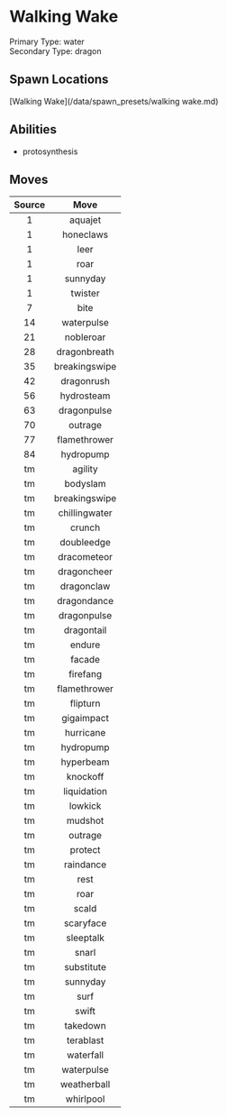 # Walking Wake  
Primary Type: water  
Secondary Type: dragon  
  
## Spawn Locations  
[Walking Wake](/data/spawn_presets/walking wake.md)  
  
## Abilities  
  * protosynthesis
  
  
## Moves  
  
| Source | Move |  
|:---:|:---:|  
| 1 | aquajet |  
| 1 | honeclaws |  
| 1 | leer |  
| 1 | roar |  
| 1 | sunnyday |  
| 1 | twister |  
| 7 | bite |  
| 14 | waterpulse |  
| 21 | nobleroar |  
| 28 | dragonbreath |  
| 35 | breakingswipe |  
| 42 | dragonrush |  
| 56 | hydrosteam |  
| 63 | dragonpulse |  
| 70 | outrage |  
| 77 | flamethrower |  
| 84 | hydropump |  
| tm | agility |  
| tm | bodyslam |  
| tm | breakingswipe |  
| tm | chillingwater |  
| tm | crunch |  
| tm | doubleedge |  
| tm | dracometeor |  
| tm | dragoncheer |  
| tm | dragonclaw |  
| tm | dragondance |  
| tm | dragonpulse |  
| tm | dragontail |  
| tm | endure |  
| tm | facade |  
| tm | firefang |  
| tm | flamethrower |  
| tm | flipturn |  
| tm | gigaimpact |  
| tm | hurricane |  
| tm | hydropump |  
| tm | hyperbeam |  
| tm | knockoff |  
| tm | liquidation |  
| tm | lowkick |  
| tm | mudshot |  
| tm | outrage |  
| tm | protect |  
| tm | raindance |  
| tm | rest |  
| tm | roar |  
| tm | scald |  
| tm | scaryface |  
| tm | sleeptalk |  
| tm | snarl |  
| tm | substitute |  
| tm | sunnyday |  
| tm | surf |  
| tm | swift |  
| tm | takedown |  
| tm | terablast |  
| tm | waterfall |  
| tm | waterpulse |  
| tm | weatherball |  
| tm | whirlpool |  
  
